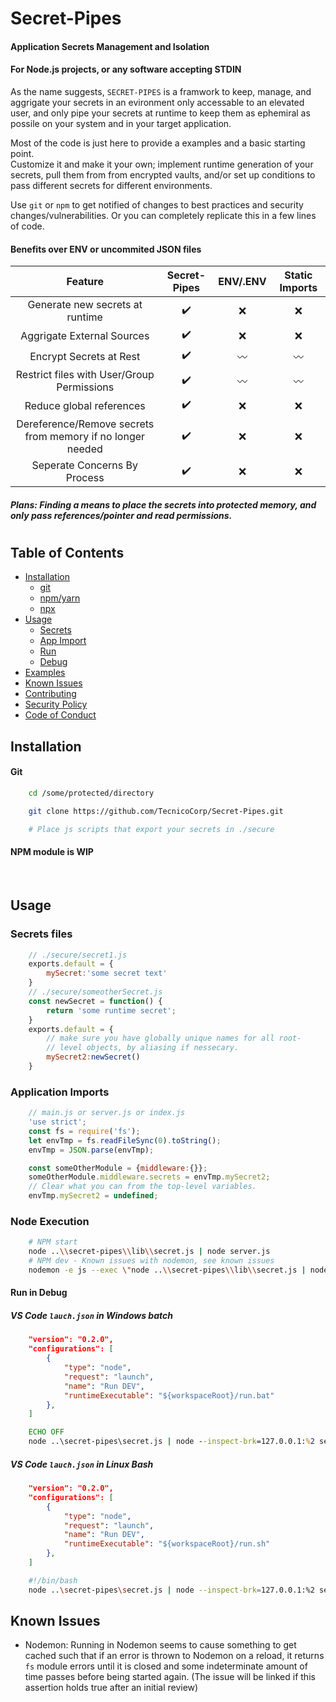 # Secret-Pipes
#### Application Secrets Management and Isolation
#### For Node.js projects, or any software accepting STDIN


As the name suggests,  `SECRET-PIPES` is a framwork to keep, manage, and aggrigate your secrets in an evironment only accessable to an elevated user, and only pipe your secrets at runtime to keep them as ephemiral as possile on your system and in your target application.

Most of the code is just here to provide a examples and a basic starting point. <br /> Customize it and make it your own; implement runtime generation of your secrets, pull them from from encrypted vaults, and/or set up conditions to pass different secrets for different environments.

Use `git` or `npm` to get notified of changes to best practices and security changes/vulnerabilities. Or you can completely replicate this in a few lines of code.

#### Benefits over ENV or uncommited JSON files

| Feature  | Secret-Pipes | ENV/.ENV | Static Imports |
| :-------: | :-------: | :-------: | :-------: |
| Generate new secrets at runtime | :heavy_check_mark: | :x: | :x: |
| Aggrigate External Sources | :heavy_check_mark: | :x: | :x: |
| Encrypt Secrets at Rest  | :heavy_check_mark: | :wavy_dash: | :wavy_dash: |
| Restrict files with User/Group Permissions | :heavy_check_mark: | :wavy_dash: | :wavy_dash: |
| Reduce global references | :heavy_check_mark: | :x: | :x: |
| Dereference/Remove secrets from memory if no longer needed | :heavy_check_mark: | :x: | :x: |
| Seperate Concerns By Process | :heavy_check_mark: | :x: | :x: |

##### Plans: Finding a means to place the secrets into protected memory, and only pass references/pointer and read permissions.

#

## Table of Contents

- [Installation](#Installation)
	- [git](#Git)
	- [npm/yarn](#NPM%20module%20is%20WIP)
	- [npx](#NPM%20module%20is%20WIP)
- [Usage](#Usage)
	- [Secrets](#Secrets%20Files)
	- [App Import](#Application%20Imports)
	- [Run](#Node%20Execution)
	- [Debug](#Run%20in%20Debug)
- [Examples](/docs/Examples.md)
- [Known Issues](#Known%20Issues)
- [Contributing](/docs/CONTRIBUTING.md)
- [Security Policy](/docs/SECURITY.md)
- [Code of Conduct](/docs/CODE_OF_CONDUCT.md)

## Installation
#### Git
```bash
	cd /some/protected/directory

	git clone https://github.com/TecnicoCorp/Secret-Pipes.git

	# Place js scripts that export your secrets in ./secure
```
#### NPM module is WIP
<br />

## Usage

### Secrets files
```js
	// ./secure/secret1.js
	exports.default = {
		mySecret:'some secret text'
	}
	// ./secure/someotherSecret.js
	const newSecret = function() {
		return 'some runtime secret';
	}
	exports.default = {
		// make sure you have globally unique names for all root-
		// level objects, by aliasing if nessecary. 
		mySecret2:newSecret()
	}
```

### Application Imports
```js
	// main.js or server.js or index.js
	'use strict';
	const fs = require('fs');
	let envTmp = fs.readFileSync(0).toString();
	envTmp = JSON.parse(envTmp);

	const someOtherModule = {middleware:{}};
	someOtherModule.middleware.secrets = envTmp.mySecret2;
	// Clear what you can from the top-level variables.
	envTmp.mySecret2 = undefined;
```

### Node Execution
```bash
	# NPM start
	node ..\\secret-pipes\\lib\\secret.js | node server.js
	# NPM dev - Known issues with nodemon, see known issues
	nodemon -e js --exec \"node ..\\secret-pipes\\lib\\secret.js | node server.js\"
```
#### Run in Debug
##### VS Code `lauch.json` in Windows batch
```json
	"version": "0.2.0",
	"configurations": [
		{
			"type": "node",
			"request": "launch",
			"name": "Run DEV",
			"runtimeExecutable": "${workspaceRoot}/run.bat"
		},
	]
```
```bat
	ECHO OFF
	node ..\secret-pipes\secret.js | node --inspect-brk=127.0.0.1:%2 server.js
```
##### VS Code `lauch.json` in Linux Bash


```json
	"version": "0.2.0",
	"configurations": [
		{
			"type": "node",
			"request": "launch",
			"name": "Run DEV",
			"runtimeExecutable": "${workspaceRoot}/run.sh"
		},
	]
```
```sh
	#!/bin/bash
	node ..\secret-pipes\secret.js | node --inspect-brk=127.0.0.1:%2 server.js
```

## Known Issues
 - Nodemon:
 Running in Nodemon seems to cause something to get cached such that if an error is thrown to Nodemon on a reload, it returns `fs` module errors until it is closed and some indeterminate amount of time passes before being started again. (The issue will be linked if this assertion holds true after an initial review)